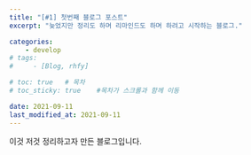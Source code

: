 ```yaml
---
title: "[#1] 첫번째 블로그 포스트"
excerpt: "늦었지만 정리도 하며 리마인드도 하며 하려고 시작하는 블로그."

categories:
    - develop
# tags:
#     - [Blog, rhfy]

# toc: true   # 목차
# toc_sticky: true    #목차가 스크롤과 함께 이동

date: 2021-09-11
last_modified_at: 2021-09-11
---
```


이것 저것 정리하고자 만든 블로그입니다.